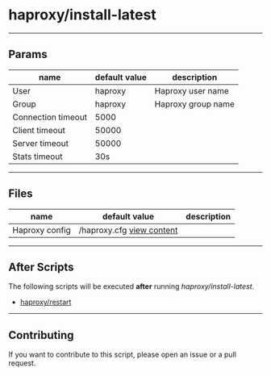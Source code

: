 # haproxy/install-latest

----

## Params

|  name  | default value  |  description  |
|  ----- | -------------  |  -----------  |
| User | haproxy | Haproxy user name |
| Group | haproxy | Haproxy group name |
| Connection timeout | 5000 |  |
| Client timeout | 50000 |  |
| Server timeout | 50000 |  |
| Stats timeout | 30s |  |

----

## Files

|  name  | default value  |  description  |
|  ----- | -------------  |  -----------  |
| Haproxy config | /haproxy.cfg [view content](http://github.com/bigband-repertoire/haproxy.cfg) |  |

----

## After Scripts

The following scripts will be executed **after** running *haproxy/install-latest*.

- [haproxy/restart](http://github.com/bigband-repertoire/haproxy/restart)

----

## Contributing

If you want to contribute to this script, please open an issue or a pull request.

